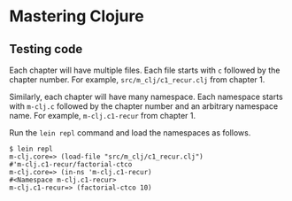 # Mastering Clojure

## Testing code

Each chapter will have multiple files.
Each file starts with `c` followed by the chapter number.
For example, `src/m_clj/c1_recur.clj` from chapter 1.

Similarly, each chapter will have many namespace.
Each namespace starts with `m-clj.c` followed by the chapter
number and an arbitrary namespace name.
For example, `m-clj.c1-recur` from chapter 1.

Run the `lein repl` command and load the namespaces as follows.

```
$ lein repl
m-clj.core=> (load-file "src/m_clj/c1_recur.clj")
#'m-clj.c1-recur/factorial-ctco
m-clj.core=> (in-ns 'm-clj.c1-recur)
#<Namespace m-clj.c1-recur>
m-clj.c1-recur=> (factorial-ctco 10)
```

